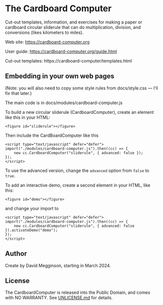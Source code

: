 The Cardboard Computer
======================

Cut-out templates, information, and exercises for making a paper or cardboard circular sliderule that can do multiplication, division, and conversions (likes kilometers to miles).

Web site: https://cardboard-computer.org

User guide: https://cardboard-computer.org/guide.html

Cut-out templates: https://cardboard-computer/templates.html


## Embedding in your own web pages

(Note: you will also need to copy some style rules from docs/style.css — I'll fix that later.)

The main code is in docs/modules/cardboard-computer.js

To build a new circular sliderule (CardboardComputer), create an element like this in your HTML:

```
<figure id="sliderule"></figure>
```

Then include the CardBoardComputer like this

```
<script type="text/javascript" defer="defer">
import("./modules/cardboard-computer.js").then((cc) => {
    new cc.CardboardComputer("sliderule", { advanced: false });
});
</script>
```

To use the advanced version, change the ``advanced`` option from ``false`` to ``true``.

To add an interactive demo, create a second element in your HTML, like this:

```
<figure id="demo"></figure>
```

and change your import to

```
<script type="text/javascript" defer="defer">
import("./modules/cardboard-computer.js").then((cc) => {
    new cc.CardboardComputer("sliderule", { advanced: false }).activateDemo("demo");
});
</script>
```

## Author

Create by David Megginson, starting in March 2024.

## License

The CardboardComputer is released into the Public Domain, and comes with NO WARRANTY. See [UNLICENSE.md](./UNLICENSE.md) for details.

